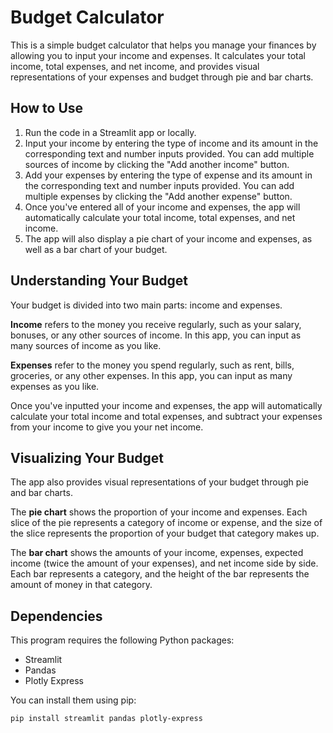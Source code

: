# Budget Calculator

This is a simple budget calculator that helps you manage your finances by allowing you to input your income and expenses. It calculates your total income, total expenses, and net income, and provides visual representations of your expenses and budget through pie and bar charts.

## How to Use

1. Run the code in a Streamlit app or locally.
2. Input your income by entering the type of income and its amount in the corresponding text and number inputs provided. You can add multiple sources of income by clicking the "Add another income" button.
3. Add your expenses by entering the type of expense and its amount in the corresponding text and number inputs provided. You can add multiple expenses by clicking the "Add another expense" button.
4. Once you've entered all of your income and expenses, the app will automatically calculate your total income, total expenses, and net income.
5. The app will also display a pie chart of your income and expenses, as well as a bar chart of your budget.

## Understanding Your Budget

Your budget is divided into two main parts: income and expenses.

**Income** refers to the money you receive regularly, such as your salary, bonuses, or any other sources of income. In this app, you can input as many sources of income as you like.

**Expenses** refer to the money you spend regularly, such as rent, bills, groceries, or any other expenses. In this app, you can input as many expenses as you like.

Once you've inputted your income and expenses, the app will automatically calculate your total income and total expenses, and subtract your expenses from your income to give you your net income.

## Visualizing Your Budget

The app also provides visual representations of your budget through pie and bar charts.

The **pie chart** shows the proportion of your income and expenses. Each slice of the pie represents a category of income or expense, and the size of the slice represents the proportion of your budget that category makes up. 

The **bar chart** shows the amounts of your income, expenses, expected income (twice the amount of your expenses), and net income side by side. Each bar represents a category, and the height of the bar represents the amount of money in that category.

## Dependencies

This program requires the following Python packages:
- Streamlit
- Pandas
- Plotly Express

You can install them using pip:

```
pip install streamlit pandas plotly-express
```
